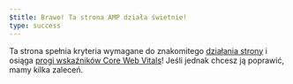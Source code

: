 ```yaml
---
$title: Brawo! Ta strona AMP działa świetnie!
type: success
---
```


Ta strona spełnia kryteria wymagane do znakomitego [działania strony](https://developers.google.com/search/docs/guides/page-experience?hl=pl) i osiąga [progi wskaźników Core Web Vitals](http://web.dev/vitals)! Jeśli jednak chcesz ją poprawić, mamy kilka zaleceń.
